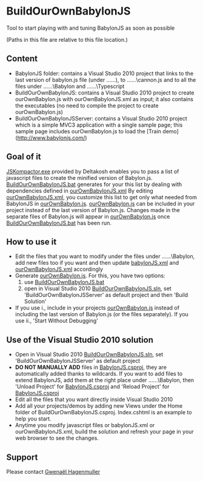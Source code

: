 BuildOurOwnBabylonJS
====================

Tool to start playing with and tuning BabylonJS as soon as possible

(Paths in this file are relative to this file location.)

## Content
- BabylonJS folder: contains a Visual Studio 2010 project that links to the last version of babylon.js file (under ..\..\..\),
                    to ..\..\..\cannon.js and to all the files under ..\..\..\Babylon and ..\..\..\Typescript
- BuildOurOwnBabylonJS: contains a Visual Studio 2010 project to create ourOwnBabylon.js with ourOwnBabylonJS.xml as input;
                        it also contains the executables (no need to compile the project to create ourOwnBabylon.js)
- BuildOurOwnBabylonJSServer: contains a Visual Studio 2010 project which is a simple MVC3 application with a single sample page;
                              this sample page includes ourOwnBabylon.js to load the [Train demo] (http://www.babylonjs.com/)

## Goal of it
[JSKompactor.exe](https://github.com/BabylonJS/Babylon.js/blob/master/Tools/BuildOurOwnBabylonJS/BuildOurOwnBabylonJS/executables/JSKompactor.exe) provided by Deltakosh enables you to pass a list of javascript files to create the minified version of Babylon.js.
[BuildOurOwnBabylonJS.bat](https://github.com/BabylonJS/Babylon.js/blob/master/Tools/BuildOurOwnBabylonJS/BuildOurOwnBabylonJS/executables/BuildOurOwnBabylonJS.bat) generates for your this list by dealing with dependencies defined in [ourOwnBabylonJS.xml](https://github.com/BabylonJS/Babylon.js/blob/master/Tools/BuildOurOwnBabylonJS/BuildOurOwnBabylonJS/ourOwnBabylonJS.xml)
By editing [ourOwnBabylonJS.xml](https://github.com/BabylonJS/Babylon.js/blob/master/Tools/BuildOurOwnBabylonJS/BuildOurOwnBabylonJS/ourOwnBabylonJS.xml), you customize this list to get only what needed from BabylonJS in [ourOwnBabylon.js](https://github.com/BabylonJS/Babylon.js/blob/master/Tools/BuildOurOwnBabylonJS/BuildOurOwnBabylonJS/ourOwnBabylon.js).
[ourOwnBabylon.js](https://github.com/BabylonJS/Babylon.js/blob/master/Tools/BuildOurOwnBabylonJS/BuildOurOwnBabylonJS/ourOwnBabylon.js) can be included in your project instead of the last version of Babylon.js.
Changes made in the separate files of Babylon.js will appear in [ourOwnBabylon.js](https://github.com/BabylonJS/Babylon.js/blob/master/Tools/BuildOurOwnBabylonJS/BuildOurOwnBabylonJS/ourOwnBabylon.js) once [BuildOurOwnBabylonJS.bat](https://github.com/BabylonJS/Babylon.js/blob/master/Tools/BuildOurOwnBabylonJS/BuildOurOwnBabylonJS/executables/BuildOurOwnBabylonJS.bat) has been run. 

## How to use it
- Edit the files that you want to modify under the files under ..\..\..\Babylon, add new files too if you want and then update [babylonJS.xml](https://github.com/BabylonJS/Babylon.js/blob/master/Tools/BuildOurOwnBabylonJS/BuildOurOwnBabylonJS/babylonJS.xml) and [ourOwnBabylonJS.xml](https://github.com/BabylonJS/Babylon.js/blob/master/Tools/BuildOurOwnBabylonJS/BuildOurOwnBabylonJS/ourOwnBabylonJS.xml) accordingly
- Generate [ourOwnBabylon.js](https://github.com/BabylonJS/Babylon.js/blob/master/Tools/BuildOurOwnBabylonJS/BuildOurOwnBabylonJS/ourOwnBabylon.js). For this, you have two options:
   1. use [BuildOurOwnBabylonJS.bat](https://github.com/BabylonJS/Babylon.js/blob/master/Tools/BuildOurOwnBabylonJS/BuildOurOwnBabylonJS/executables/BuildOurOwnBabylonJS.bat)
   2. open in Visual Studio 2010 [BuildOurOwnBabylonJS.sln](https://github.com/BabylonJS/Babylon.js/blob/master/Tools/BuildOurOwnBabylonJS/BuildOurOwnBabylonJS.sln), set 'BuildOurOwnBabylonJSServer' as default project and then 'Build Solution'
- If you use i., include in your projects [ourOwnBabylon.js](https://github.com/BabylonJS/Babylon.js/blob/master/Tools/BuildOurOwnBabylonJS/BuildOurOwnBabylonJS/ourOwnBabylon.js) instead of including the last version of Babylon.js (or the files separately).
  If you use ii., 'Start Without Debugging'
  
## Use of the Visual Studio 2010 solution
- Open in Visual Studio 2010 [BuildOurOwnBabylonJS.sln](https://github.com/BabylonJS/Babylon.js/blob/master/Tools/BuildOurOwnBabylonJS/BuildOurOwnBabylonJS.sln), set 'BuildOurOwnBabylonJSServer' as default project
- **DO NOT MANUALLY ADD** files in [BabylonJS.csproj](https://github.com/BabylonJS/Babylon.js/blob/master/Tools/BuildOurOwnBabylonJS/BabylonJS/BabylonJS.csproj), they are automatically added thanks to wildcards.
  If you want to add files to extend BabylonJS, add them at the right place under ..\..\..\Babylon, then 'Unload Project' for [BabylonJS.csproj](https://github.com/BabylonJS/Babylon.js/blob/master/Tools/BuildOurOwnBabylonJS/BabylonJS/BabylonJS.csproj) and 'Reload Project' for [BabylonJS.csproj](https://github.com/BabylonJS/Babylon.js/blob/master/Tools/BuildOurOwnBabylonJS/BabylonJS/BabylonJS.csproj)
- Edit all the files that you want directly inside Visual Studio 2010
- Add all your projects/demos by adding new Views under the Home folder of BuildOurOwnBabylonJS.csproj. Index.cshtml is an example to help you start.
- Anytime you modify javascript files or babylonJS.xml or ourOwnBabylonJS.xml, build the solution and refresh your page in your web browser to see the changes.

## Support
Please contact [Gwenaël Hagenmuller](mailto:gwenaelhagen@gmail.com)
